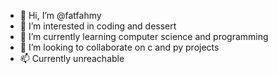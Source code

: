 - 👋 Hi, I’m @fatfahmy
- 👀 I’m interested in coding and dessert
- 🌱 I’m currently learning computer science and programming
- 💞️ I’m looking to collaborate on c and py projects
- 📫 Currently unreachable

<!---
fatfahmy/fatfahmy is a ✨ special ✨ repository because its `README.md` (this file) appears on your GitHub profile.
You can click the Preview link to take a look at your changes.
--->
